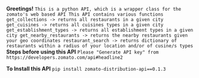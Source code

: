 **Greetings!** 
`This is a python API, which is a wrapper class for the zomato's web based API
This API contains various functions
get_collections -> returns all restaurants in a given city
get_cuisines -> returns all cuisines types in a given city
get_establishment_types -> returns all establishment types in a given city
get_nearby_restaurants -> returns the nearby restaurants given your geo coordinates
restaurant_search -> returns dictionary of restaurants within a radius of your location and/or of cusine/s types
`
**Steps before using this API**
`Please "Generate API key" from https://developers.zomato.com/api#headline2`

**To Install this API**
`pip install zomato-distribution-api==0.1.3`
